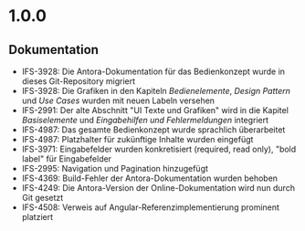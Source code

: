 # 1.0.0
## Dokumentation
- IFS-3928: Die Antora-Dokumentation für das Bedienkonzept wurde in dieses Git-Repository migriert
- IFS-3928: Die Grafiken in den Kapiteln *Bedienelemente*, *Design Pattern* und *Use Cases* wurden mit neuen Labeln versehen
- IFS-2991: Der alte Abschnitt "UI Texte und Grafiken" wird in die Kapitel *Basiselemente* und *Eingabehilfen und Fehlermeldungen* integriert
- IFS-4987: Das gesamte Bedienkonzept wurde sprachlich überarbeitet
- IFS-4987: Platzhalter für zukünftige Inhalte wurden eingefügt
- IFS-3971: Eingabefelder wurden konkretisiert (required, read only), "bold label" für Eingabefelder
- IFS-2995: Navigation und Pagination hinzugefügt
- IFS-4369: Build-Fehler der Antora-Dokumentation wurden behoben
- IFS-4249: Die Antora-Version der Online-Dokumentation wird nun durch Git gesetzt
- IFS-4508: Verweis auf Angular-Referenzimplementierung prominent platziert
